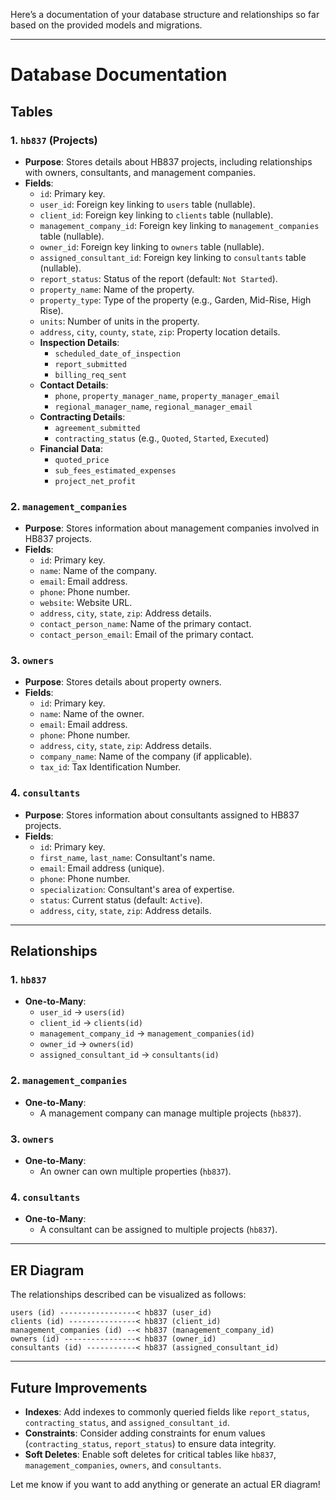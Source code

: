Here’s a documentation of your database structure and relationships so far based on the provided models and migrations.

---

# **Database Documentation**

## **Tables**

### 1. `hb837` (Projects)
- **Purpose**: Stores details about HB837 projects, including relationships with owners, consultants, and management companies.
- **Fields**:
  - `id`: Primary key.
  - `user_id`: Foreign key linking to `users` table (nullable).
  - `client_id`: Foreign key linking to `clients` table (nullable).
  - `management_company_id`: Foreign key linking to `management_companies` table (nullable).
  - `owner_id`: Foreign key linking to `owners` table (nullable).
  - `assigned_consultant_id`: Foreign key linking to `consultants` table (nullable).
  - `report_status`: Status of the report (default: `Not Started`).
  - `property_name`: Name of the property.
  - `property_type`: Type of the property (e.g., Garden, Mid-Rise, High Rise).
  - `units`: Number of units in the property.
  - `address`, `city`, `county`, `state`, `zip`: Property location details.
  - **Inspection Details**:
    - `scheduled_date_of_inspection`
    - `report_submitted`
    - `billing_req_sent`
  - **Contact Details**:
    - `phone`, `property_manager_name`, `property_manager_email`
    - `regional_manager_name`, `regional_manager_email`
  - **Contracting Details**:
    - `agreement_submitted`
    - `contracting_status` (e.g., `Quoted`, `Started`, `Executed`)
  - **Financial Data**:
    - `quoted_price`
    - `sub_fees_estimated_expenses`
    - `project_net_profit`

### 2. `management_companies`
- **Purpose**: Stores information about management companies involved in HB837 projects.
- **Fields**:
  - `id`: Primary key.
  - `name`: Name of the company.
  - `email`: Email address.
  - `phone`: Phone number.
  - `website`: Website URL.
  - `address`, `city`, `state`, `zip`: Address details.
  - `contact_person_name`: Name of the primary contact.
  - `contact_person_email`: Email of the primary contact.

### 3. `owners`
- **Purpose**: Stores details about property owners.
- **Fields**:
  - `id`: Primary key.
  - `name`: Name of the owner.
  - `email`: Email address.
  - `phone`: Phone number.
  - `address`, `city`, `state`, `zip`: Address details.
  - `company_name`: Name of the company (if applicable).
  - `tax_id`: Tax Identification Number.

### 4. `consultants`
- **Purpose**: Stores information about consultants assigned to HB837 projects.
- **Fields**:
  - `id`: Primary key.
  - `first_name`, `last_name`: Consultant's name.
  - `email`: Email address (unique).
  - `phone`: Phone number.
  - `specialization`: Consultant's area of expertise.
  - `status`: Current status (default: `Active`).
  - `address`, `city`, `state`, `zip`: Address details.

---

## **Relationships**

### 1. `hb837`
- **One-to-Many**:
  - `user_id` → `users(id)`
  - `client_id` → `clients(id)`
  - `management_company_id` → `management_companies(id)`
  - `owner_id` → `owners(id)`
  - `assigned_consultant_id` → `consultants(id)`

### 2. `management_companies`
- **One-to-Many**:
  - A management company can manage multiple projects (`hb837`).

### 3. `owners`
- **One-to-Many**:
  - An owner can own multiple properties (`hb837`).

### 4. `consultants`
- **One-to-Many**:
  - A consultant can be assigned to multiple projects (`hb837`).

---

## **ER Diagram**

The relationships described can be visualized as follows:

```
users (id) -----------------< hb837 (user_id)
clients (id) ---------------< hb837 (client_id)
management_companies (id) --< hb837 (management_company_id)
owners (id) ----------------< hb837 (owner_id)
consultants (id) -----------< hb837 (assigned_consultant_id)
```

---

## **Future Improvements**
- **Indexes**: Add indexes to commonly queried fields like `report_status`, `contracting_status`, and `assigned_consultant_id`.
- **Constraints**: Consider adding constraints for enum values (`contracting_status`, `report_status`) to ensure data integrity.
- **Soft Deletes**: Enable soft deletes for critical tables like `hb837`, `management_companies`, `owners`, and `consultants`.

Let me know if you want to add anything or generate an actual ER diagram!
